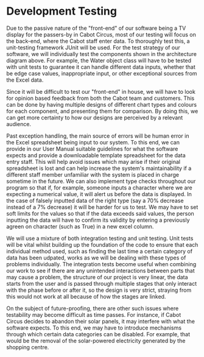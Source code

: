 Development Testing
===================================

Due to the passive nature of the "front-end" of our software being a TV display for the passers-by in Cabot Circus, most of our testing will focus on the back-end, where the Cabot staff enter data. To thoroughly test this, a unit-testing framework JUnit will be used. For the test strategy of our software, we will individually test the components shown in the architecture diagram above. For example, the Water object class will have to be tested with unit tests to guarantee it can handle different data inputs, whether that be edge case values, inappropriate input, or other exceptional sources from the Excel data.

Since it will be difficult to test our "front-end" in house, we will have to look for opinion based feedback from both the Cabot team and customers. This can be done by having multiple designs of different chart types and colours for each component, and presenting them for comparison. By doing this, we can get more certainty to how our designs are perceived by a relevant audience. 
 
Past exception handling, the main source of errors will be human error in the Excel spreadsheet being input to our system. To this end, we can provide in our User Manual suitable guidelines for what the software expects and provide a downloadable template spreadsheet for the data entry staff. This will help avoid issues which may arise if their original spreadsheet is lost and can help increase the system's maintainability if a different staff member unfamiliar with the system is placed in charge sometime in the future. We can also implement type checks throughout our program so that if, for example, someone inputs a character where we are expecting a numerical value, it will alert us before the data is displayed. In the case of falsely inputted data of the right type (say a 70% decrease instead of a 7% decrease) it will be harder for us to test. We may have to set soft limits for the values so that if the data exceeds said values, the person inputting the data will have to confirm its validity by entering a previously agreen on character (such as True) in a new excel column.
 
We will use a mixture of both integration testing and unit testing. Unit tests will be vital whilst building up the foundation of the code to ensure that each individual method used, such as finding the last time a certain category of data has been udpated, works as we will be dealing with these types of problems individually. The integration tests become useful when combining our work to see if there are any unintended interactions between parts that may cause a problem, the structure of our project is very linear, the data starts from the user and is passed through multiple stages that only interact with the phase before or after it, so the design is very strict, straying from this would not work at all because of how the stages are linked.
 
On the subject of future-proofing, there are other such issues where testability may become difficult as time passes. For instance, if Cabot Circus decides to abandon their solar panels, it may interfere with what the software expects. To this end, we may have to introduce mechanisms through which certain data categories can be disabled. For example, that would be the removal of the solar-powered electricity generated by the shopping centre.
